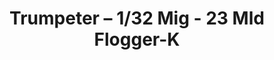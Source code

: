 ---
layout: product
title: "Trumpeter – 1/32 Mig - 23 Mld Flogger-K"
price: "10000" 
desc: "N/A"
img_path: "/assets/img/TRU03211.jpg"
brand: "N/A"
available: false
special_offer: false
new: false
soon: false
cat: "010000"
subcat: "013400"
subsubcat: "0N/A"
sifra: "TRU03211"
popular: true
---